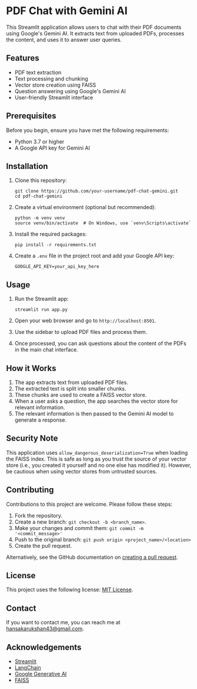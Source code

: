 # PDF Chat with Gemini AI

This Streamlit application allows users to chat with their PDF documents using Google's Gemini AI. It extracts text from uploaded PDFs, processes the content, and uses it to answer user queries.

## Features

- PDF text extraction
- Text processing and chunking
- Vector store creation using FAISS
- Question answering using Google's Gemini AI
- User-friendly Streamlit interface

## Prerequisites

Before you begin, ensure you have met the following requirements:

- Python 3.7 or higher
- A Google API key for Gemini AI

## Installation

1. Clone this repository:
   ```
   git clone https://github.com/your-username/pdf-chat-gemini.git
   cd pdf-chat-gemini
   ```

2. Create a virtual environment (optional but recommended):
   ```
   python -m venv venv
   source venv/bin/activate  # On Windows, use `venv\Scripts\activate`
   ```

3. Install the required packages:
   ```
   pip install -r requirements.txt
   ```

4. Create a `.env` file in the project root and add your Google API key:
   ```
   GOOGLE_API_KEY=your_api_key_here
   ```

## Usage

1. Run the Streamlit app:
   ```
   streamlit run app.py
   ```

2. Open your web browser and go to `http://localhost:8501`.

3. Use the sidebar to upload PDF files and process them.

4. Once processed, you can ask questions about the content of the PDFs in the main chat interface.

## How it Works

1. The app extracts text from uploaded PDF files.
2. The extracted text is split into smaller chunks.
3. These chunks are used to create a FAISS vector store.
4. When a user asks a question, the app searches the vector store for relevant information.
5. The relevant information is then passed to the Gemini AI model to generate a response.

## Security Note

This application uses `allow_dangerous_deserialization=True` when loading the FAISS index. This is safe as long as you trust the source of your vector store (i.e., you created it yourself and no one else has modified it). However, be cautious when using vector stores from untrusted sources.

## Contributing

Contributions to this project are welcome. Please follow these steps:

1. Fork the repository.
2. Create a new branch: `git checkout -b <branch_name>`.
3. Make your changes and commit them: `git commit -m '<commit_message>'`
4. Push to the original branch: `git push origin <project_name>/<location>`
5. Create the pull request.

Alternatively, see the GitHub documentation on [creating a pull request](https://help.github.com/articles/creating-a-pull-request/).

## License

This project uses the following license: [MIT License](https://opensource.org/licenses/MIT).

## Contact

If you want to contact me, you can reach me at <hansakarukshan43@gmail.com>.

## Acknowledgements

- [Streamlit](https://streamlit.io/)
- [LangChain](https://github.com/hwchase17/langchain)
- [Google Generative AI](https://ai.google/discover/generativeai/)
- [FAISS](https://github.com/facebookresearch/faiss)
